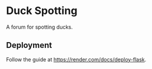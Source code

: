 # Duck Spotting

A forum for spotting ducks.

## Deployment

Follow the guide at https://render.com/docs/deploy-flask.
